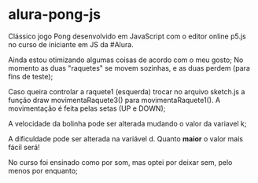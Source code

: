 # alura-pong-js
Clássico jogo Pong desenvolvido em JavaScript com o editor online p5.js no curso de iniciante em JS da #Alura.

Ainda estou otimizando algumas coisas de acordo com o meu gosto;
No momento as duas "raquetes" se movem sozinhas, e as duas perdem (para fins de teste);

Caso queira controlar a raquete1 (esquerda) trocar no arquivo sketch.js a função draw movimentaRaquete3()
para movimentaRaquete1(). A movimentação é feita pelas setas  (UP e DOWN);

A velocidade da bolinha pode ser alterada mudando o valor da variavel k;

A dificuldade pode ser alterada na variável d. Quanto **maior** o valor mais fácil será!

No curso foi ensinado como por som, mas optei por deixar sem, pelo menos por enquanto;






